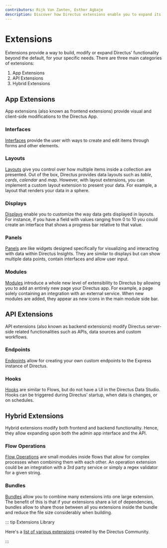 ```yaml
---
contributors: Rijk Van Zanten, Esther Agbaje
description: Discover how Directus extensions enable you to expand its features and how you can customize it to suit your specific needs.
---
```


# Extensions

Extensions provide a way to build, modify or expand Directus' functionality beyond the default, for your specific needs.
There are three main categories of extensions:

1. App Extensions
2. API Extensions
3. Hybrid Extensions

## App Extensions

App extensions (also known as frontend extensions) provide visual and client-side modifications to the Directus App.

### Interfaces

[Interfaces](/extensions/interfaces) provide the user with ways to create and edit items through forms and other
elements.

### Layouts

[Layouts](/extensions/layouts) give you control over how multiple items inside a collection are presented. Out of the
box, Directus provides data layouts such as _table_, _cards_, _calendar_ and _map_. However, with layout extensions, you
can implement a custom layout extension to present your data. For example, a layout that renders your data in a sphere.

### Displays

[Displays](/extensions/displays) enable you to customize the way data gets displayed in layouts. For instance, if you
have a field with values ranging from 0 to 10 you could create an interface that shows a progress bar relative to that
value.

### Panels

[Panels](/extensions/panels) are like widgets designed specifically for visualizing and interacting with data within
Directus Insights. They are similar to displays but can show multiple data points, contain interfaces and allow user
input.

### Modules

[Modules](/extensions/modules) introduce a whole new level of extensibility to Directus by allowing you to add an
entirely new page your Directus app. For example, a page solely containing an integration with an external service. When
new modules are added, they appear as new icons in the main module side bar.

## API Extensions

API extensions (also known as backend extensions) modify Directus server-side related functionalities such as APIs, data
sources and custom workflows.

### Endpoints

[Endpoints](/extensions/endpoints) allow for creating your own custom endpoints to the Express instance of Directus.

### Hooks

[Hooks](/extensions/hooks) are similar to Flows, but do not have a UI in the Directus Data Studio. Hooks can be triggered during Directus' startup, when data is changes, or on schedules. 

## Hybrid Extensions

Hybrid extensions modify both frontend and backend functionality. Hence, they allow expanding upon both the admin app
interface and the API.

### Flow Operations

[Flow Operations](/extensions/operations) are small modules inside flows that allow for complex processes when combining
them with each other. An operation extension could be an integration with a 3rd party service or simply a regex
validator for a given string.

### Bundles

[Bundles](/extensions/bundles) allow you to combine many extensions into one large extension. The benefit of this
is that if your extensions share a lot of dependencies, bundles allow to share those between all you extensions inside
the bundle and reduce the file size considerably when building.

::: tip Extensions Library

Here's a [list of various extensions](https://github.com/directus-community/awesome-directus#extensions) created by the
Directus Community.

:::
